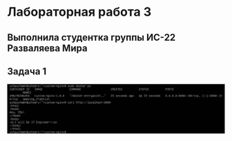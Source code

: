 # Лабораторная работа 3
## Выполнила студентка группы ИС-22 Разваляева Мира

## Задача 1
![alt text](/images/1.png)
